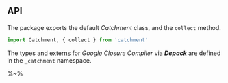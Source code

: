 ## API

The package exports the default _Catchment_ class, and the `collect` method.

```js
import Catchment, { collect } from 'catchment'
```

The types and [externs](externs.js) for _Google Closure Compiler_ via [**_Depack_**](https://github.com/dpck/depack) are defined in the `_catchment` namespace.

%~%